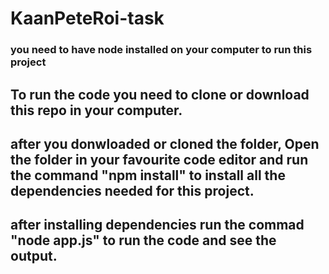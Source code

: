 # KaanPeteRoi-task

### you need to have node installed on your computer to run this project

## To run the code you need to clone or download this repo in your computer.

## after you donwloaded or cloned the folder, Open the folder in your favourite code editor and run the command "npm install" to install all the dependencies needed for this project.

## after installing dependencies run the commad "node app.js" to run the code and see the output.

